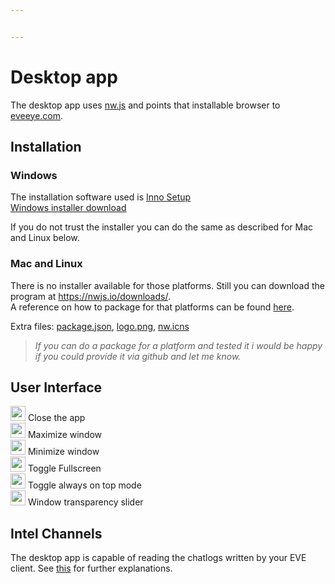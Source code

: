 ```yaml
---


---
```


<h1 id="desktop-app">Desktop app</h1>
<p>The desktop app uses <a href="https://nwjs.io/">nw.js</a> and points that installable browser to <a href="http://eveeye.com">eveeye.com</a>.</p>
<h2 id="installation">Installation</h2>
<h3 id="windows">Windows</h3>
<p>The installation software used is <a href="https://www.jrsoftware.org/isinfo.php">Inno Setup</a><br>
<a href="https://www.dropbox.com/s/feo1z1055a7jmpd/Eveeye_v001.exe?dl=0">Windows installer download</a></p>
<p>If you do not trust the installer you can do the same as described for Mac and Linux below.</p>
<h3 id="mac-and-linux">Mac and Linux</h3>
<p>There is no installer available for those platforms. Still you can download the program at <a href="https://nwjs.io/downloads/">https://nwjs.io/downloads/</a>.<br>
A reference on how to package for that platforms can be found <a href="http://docs.nwjs.io/en/latest/For%20Users/Package%20and%20Distribute/#platform-specific-steps">here</a>.</p>
<p>Extra files: <a href="https://www.dropbox.com/s/83yjmh3ktzatuny/package.json?dl=0">package.json</a>, <a href="https://www.dropbox.com/s/b9adylfp2x1fmw6/logo.png?dl=0">logo.png</a>, <a href="https://www.dropbox.com/s/0u6pfn6qkm33u5t/nw.icns?dl=0">nw.icns</a></p>
<blockquote>
<p><em>If you can do a package for a platform and tested it i would be happy if you could provide it via github and let me know.</em></p>
</blockquote>
<h2 id="user-interface">User Interface</h2>
<p><img src="https://raw.githubusercontent.com/Risingson/eedocs/master/images/nw/close-window-100.png" width="24" height="24"> Close the app<br>
<img src="https://raw.githubusercontent.com/Risingson/eedocs/master/images/nw/maximize-window-100.png" width="24" height="24"> Maximize window<br>
<img src="https://raw.githubusercontent.com/Risingson/eedocs/master/images/nw/minimize-window-100.png" width="24" height="24"> Minimize window<br>
<img src="https://raw.githubusercontent.com/Risingson/eedocs/master/images/nw/full-screen-100.png" width="24" height="24"> Toggle Fullscreen<br>
<img src="https://raw.githubusercontent.com/Risingson/eedocs/master/images/nw/up-squared-100.png" width="24" height="24"> Toggle always on top mode<br>
<img src="https://raw.githubusercontent.com/Risingson/eedocs/master/images/nw/transparency-100.png" width="24" height="24"> Window transparency slider</p>
<h2 id="intel-channels">Intel Channels</h2>
<p>The desktop app is capable of reading the chatlogs written by your EVE client. See <a href="https://eedocs.readthedocs.io/en/latest/data-options/">this</a> for further explanations.</p>

